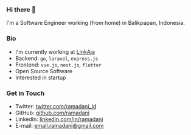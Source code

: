 ### Hi there 👋

I'm a Software Engineer working (from home) in Balikpapan, Indonesia.

### Bio

- I'm currently working at [LinkAja](https://www.linkaja.id/)
- Backend: `go`, `laravel`, `express.js`
- Frontend: `vue.js`, `next.js`, `flutter`
- Open Source Software
- Interested in startup

### Get in Touch

- Twitter: [twitter.com/ramadani_id](https://twitter.com/ramadani_id)
- GitHub: [github.com/ramadani](https://github.com/ramadani)
- LinkedIn: [linkedin.com/in/ramadani](https://www.linkedin.com/in/ramadani/)
- E-mail: [email.ramadani@gmail.com](mailto:email.ramadani@gmail.com)
